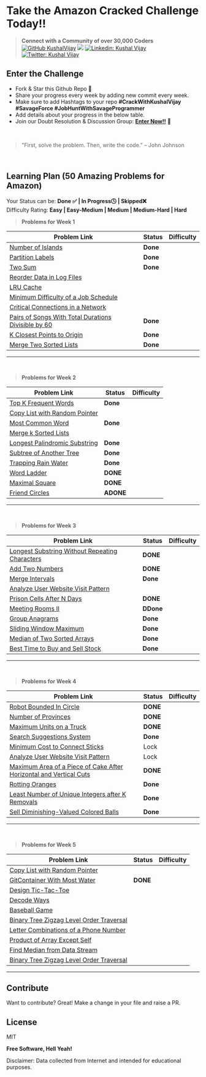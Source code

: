 # Take the Amazon Cracked Challenge Today!!

>  **Connect with a Community of over 30,000 Coders** 
[![GitHub KushalVijay](https://img.shields.io/github/followers/KushalVijay?label=follow&style=social)](https://github.com/KushalVijay) 
![](https://img.shields.io/youtube/channel/subscribers/UCOZMPD9TMk0C4yipWBaPZ7w?label=Follow%20Savage%20Programmer&style=social)
[![Linkedin: Kushal Vijay](https://img.shields.io/badge/-Kushal%20Vijay-blue?style=flat-square&logo=Linkedin&logoColor=white&link=https://www.linkedin.com/in/kushaalvijay/)](https://www.linkedin.com/in/kushalvijay/)
[![Twitter: Kushal Vijay](https://img.shields.io/twitter/follow/KushalVijay_?style=social)](https://twitter.com/KushalVijay_)

## Enter the Challenge
- Fork & Star this Github Repo 🌟
- Share your progress every week by adding new commit every week.
- Make sure to add Hashtags to your repo **#CrackWithKushalVijay  #SavageForce  #JobHuntWithSavageProgrammer**
- Add details about your progress in the below table.
- Join our Doubt Resolution & Discussion Group: [**Enter Now!!**](https://t.me/vijaykushal) 👀

<br />

> "First, solve the problem. Then, write the code.” – John Johnson

<br/>

## Learning Plan (50 Amazing Problems for Amazon)

Your Status can be: **Done ✅ | In Progress🕓 | Skipped❌**
<br>
Difficulty Rating: **Easy | Easy-Medium | Medium | Medium-Hard | Hard**

> **Problems for Week 1**

| Problem Link | Status | Difficulty |
| ------ | ------ | ------ |
| [Number of Islands](https://leetcode.com/problems/number-of-islands/)  | **Done** |  |
| [Partition Labels](https://leetcode.com/problems/partition-labels/) | **Done** |  |
| [Two Sum](https://leetcode.com/problems/two-sum/) |  **Done** |  |
| [Reorder Data in Log Files](https://leetcode.com/problems/reorder-data-in-log-files/)  |  |  |
| [LRU Cache](https://leetcode.com/problems/lru-cache/)  |  |  |
| [Minimum Difficulty of a Job Schedule](https://leetcode.com/problems/minimum-difficulty-of-a-job-schedule/)  |  |  |
| [Critical Connections in a Network](https://leetcode.com/problems/critical-connections-in-a-network/) |  |  |
| [Pairs of Songs With Total Durations Divisible by 60](https://leetcode.com/problems/pairs-of-songs-with-total-durations-divisible-by-60/)  | **Done** |  | 
| [K Closest Points to Origin](https://leetcode.com/problems/k-closest-points-to-origin/)  | **Done** |  | 
| [Merge Two Sorted Lists](https://leetcode.com/problems/merge-two-sorted-lists/)  | **Done** |  | 


---
<br>

> **Problems for Week 2**

| Problem Link | Status | Difficulty |
| ------ | ------ | ------ |
| [Top K Frequent Words]( https://leetcode.com/problems/top-k-frequent-words/) | **Done** |  |
| [Copy List with Random Pointer]( https://leetcode.com/problems/copy-list-with-random-pointer/)  |  |  |
| [Most Common Word](https://leetcode.com/problems/most-common-word/)  | **Done** |  |
| [Merge k Sorted Lists]( https://leetcode.com/problems/merge-k-sorted-lists/) |  |  |
| [Longest Palindromic Substring]( https://leetcode.com/problems/longest-palindromic-substring/) | **Done** |  |
| [Subtree of Another Tree]( https://leetcode.com/problems/subtree-of-another-tree/)  | **Done** |  |
| [Trapping Rain Water]( https://leetcode.com/problems/trapping-rain-water/)  | **Done** |  |
| [Word Ladder]( https://leetcode.com/problems/word-ladder/)  | **DONE** |  |
|  [Maximal Square]( https://leetcode.com/problems/maximal-square/)  | **DONE**  |  |
| [Friend Circles]( https://leetcode.com/problems/friend-circles/) | **ADONE**  |  |

---
<br>

> **Problems for Week 3**

| Problem Link | Status | Difficulty |
| ------ | ------ | ------ |
| [Longest Substring Without Repeating Characters]( https://leetcode.com/problems/longest-substring-without-repeating-characters/)  |**DONE**  |  |
| [Add Two Numbers](https://leetcode.com/problems/add-two-numbers/)  | **DONE** |  |
| [Merge Intervals]( https://leetcode.com/problems/merge-intervals/)  | **Done** |  |
| [Analyze User Website Visit Pattern]( https://leetcode.com/problems/analyze-user-website-visit-pattern/)  |  |  |
| [Prison Cells After N Days]( https://leetcode.com/problems/prison-cells-after-n-days/)  |  **DONE** |  |
| [Meeting Rooms II]( https://leetcode.com/problems/meeting-rooms-ii/) | **DDone**  |  |
| [Group Anagrams]( https://leetcode.com/problems/group-anagrams/) | **Done** |  |
| [Sliding Window Maximum]( https://leetcode.com/problems/sliding-window-maximum/)  | **Done**  |  |
| [Median of Two Sorted Arrays]( https://leetcode.com/problems/median-of-two-sorted-arrays/)  | **Done** |  |
| [Best Time to Buy and Sell Stock]( https://leetcode.com/problems/best-time-to-buy-and-sell-stock/) | **Done** |  |

---
<br>

> **Problems for Week 4**

| Problem Link | Status | Difficulty |
| ------ | ------ | ------ |
| [Robot Bounded In Circle]( https://leetcode.com/problems/robot-bounded-in-circle/) | **DONE** |  |
| [Number of Provinces ]( https://leetcode.com/problems/number-of-provinces/) |**DONE**  |  |
| [Maximum Units on a Truck](https://leetcode.com/problems/maximum-units-on-a-truck/) | **DONE** |  |
| [Search Suggestions System]( https://leetcode.com/problems/search-suggestions-system/) | **Done** |  |
| [Minimum Cost to Connect Sticks ]( https://leetcode.com/problems/minimum-cost-to-connect-sticks/)  | Lock |  |
| [Analyze User Website Visit Pattern]( https://leetcode.com/problems/analyze-user-website-visit-pattern/) | Lock |  |
| [Maximum Area of a Piece of Cake After Horizontal and Vertical Cuts ]( https://leetcode.com/problems/maximum-area-of-a-piece-of-cake-after-horizontal-and-vertical-cuts/)  |**DONE**  |  |
| [Rotting Oranges]( https://leetcode.com/problems/rotting-oranges/) | **Done** |  |
| [Least Number of Unique Integers after K Removals ]( https://leetcode.com/problems/least-number-of-unique-integers-after-k-removals/) | **Done** |  |
| [Sell Diminishing-Valued Colored Balls]( https://leetcode.com/problems/sell-diminishing-valued-colored-balls/) | **Done** |  |

---
<br>

> **Problems for Week 5**

| Problem Link | Status | Difficulty |
| ------ | ------ | ------ |
| [Copy List with Random Pointer]( https://leetcode.com/problems/copy-list-with-random-pointer/) |  |  |
| [GitContainer With Most Water]( https://leetcode.com/problems/container-with-most-water/) | **DONE** |  |
| [Design Tic-Tac-Toe]( https://leetcode.com/problems/design-tic-tac-toe/) |  |  |
| [Decode Ways](https://leetcode.com/problems/decode-ways/) |  |  |
| [Baseball Game](https://leetcode.com/problems/baseball-game/) |  |  |
| [Binary Tree Zigzag Level Order Traversal](https://leetcode.com/problems/binary-tree-zigzag-level-order-traversal/) |  |  |
| [Letter Combinations of a Phone Number](https://leetcode.com/problems/letter-combinations-of-a-phone-number/)  |  |  |
| [Product of Array Except Self](https://leetcode.com/problems/product-of-array-except-self/)  |  |  |
| [Find Median from Data Stream](https://leetcode.com/problems/find-median-from-data-stream/) |  |  |
| [Binary Tree Zigzag Level Order Traversal](https://leetcode.com/problems/binary-tree-zigzag-level-order-traversal/) |  |  |

---
## Contribute

Want to contribute? Great!
Make a change in your file and raise a PR.

## License

MIT

**Free Software, Hell Yeah!**

Disclaimer: Data collected from Internet and intended for educational purposes.

